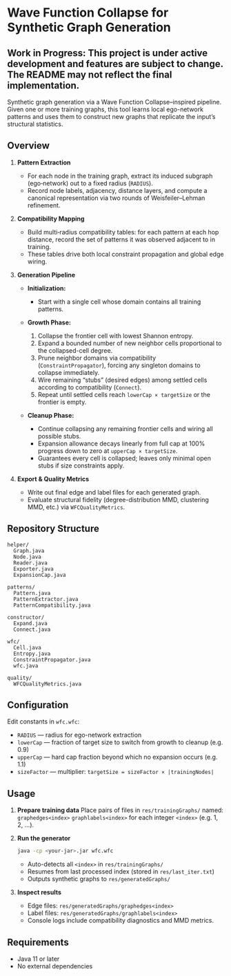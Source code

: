 ﻿# Wave Function Collapse for Synthetic Graph Generation

## Work in Progress: This project is under active development and features are subject to change. The README may not reflect the final implementation.


Synthetic graph generation via a Wave Function Collapse–inspired pipeline. Given one or more training graphs, this tool learns local ego-network patterns and uses them to construct new graphs that replicate the input’s structural statistics.

## Overview

1. **Pattern Extraction**

    * For each node in the training graph, extract its induced subgraph (ego‑network) out to a fixed radius (`RADIUS`).
    * Record node labels, adjacency, distance layers, and compute a canonical representation via two rounds of Weisfeiler–Lehman refinement.

2. **Compatibility Mapping**

    * Build multi‑radius compatibility tables: for each pattern at each hop distance, record the set of patterns it was observed adjacent to in training.
    * These tables drive both local constraint propagation and global edge wiring.

3. **Generation Pipeline**

    * **Initialization:**

        * Start with a single cell whose domain contains all training patterns.
    * **Growth Phase:**

        1. Collapse the frontier cell with lowest Shannon entropy.
        2. Expand a bounded number of new neighbor cells proportional to the collapsed-cell degree.
        3. Prune neighbor domains via compatibility (`ConstraintPropagator`), forcing any singleton domains to collapse immediately.
        4. Wire remaining “stubs” (desired edges) among settled cells according to compatibility (`Connect`).
        5. Repeat until settled cells reach `lowerCap × targetSize` or the frontier is empty.
    * **Cleanup Phase:**

        * Continue collapsing any remaining frontier cells and wiring all possible stubs.
        * Expansion allowance decays linearly from full cap at 100% progress down to zero at `upperCap × targetSize`.
        * Guarantees every cell is collapsed; leaves only minimal open stubs if size constraints apply.

4. **Export & Quality Metrics**

    * Write out final edge and label files for each generated graph.
    * Evaluate structural fidelity (degree-distribution MMD, clustering MMD, etc.) via `WFCQualityMetrics`.

## Repository Structure

```
helper/
  Graph.java
  Node.java
  Reader.java
  Exporter.java
  ExpansionCap.java

patterns/
  Pattern.java
  PatternExtractor.java
  PatternCompatibility.java

constructor/
  Expand.java
  Connect.java

wfc/
  Cell.java
  Entropy.java
  ConstraintPropagator.java
  wfc.java

quality/
  WFCQualityMetrics.java
```

## Configuration

Edit constants in `wfc.wfc`:

* `RADIUS`      — radius for ego-network extraction
* `lowerCap`    — fraction of target size to switch from growth to cleanup (e.g. 0.9)
* `upperCap`    — hard cap fraction beyond which no expansion occurs (e.g. 1.1)
* `sizeFactor`  — multiplier: `targetSize = sizeFactor × |trainingNodes|`

## Usage

1. **Prepare training data**
   Place pairs of files in `res/trainingGraphs/` named:
   `graphedges<index>`
   `graphlabels<index>`
   for each integer `<index>` (e.g. 1, 2, ...).

2. **Run the generator**

   ```sh
   java -cp <your-jar>.jar wfc.wfc
   ```

    * Auto-detects all `<index>` in `res/trainingGraphs/`
    * Resumes from last processed index (stored in `res/last_iter.txt`)
    * Outputs synthetic graphs to `res/generatedGraphs/`

3. **Inspect results**

    * Edge files: `res/generatedGraphs/graphedges<index>`
    * Label files: `res/generatedGraphs/graphlabels<index>`
    * Console logs include compatibility diagnostics and MMD metrics.

## Requirements

* Java 11 or later
* No external dependencies


